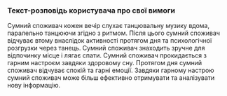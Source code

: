 ### Текст-розповідь користувача про свої вимоги

Сумний споживач кожен вечір слухає танцювальну музику вдома, паралельно танцюючи згідно з ритмом.
Після цього сумний споживач відчуває втому внаслідок активності протягом дня та психологічної розгрузки через танець.
Сумний споживач знаходить зручне для відпочинку місце і лягає спати.
Сумний споживач прокидається з гарним настроєм завдяки здоровому сну.
Протягом дня сумний споживач відчуває спокій та гарні емоції.
Завдяки гарному настрою сумний споживач може більш ефективно отримувати та аналізувати нову інформацію.
